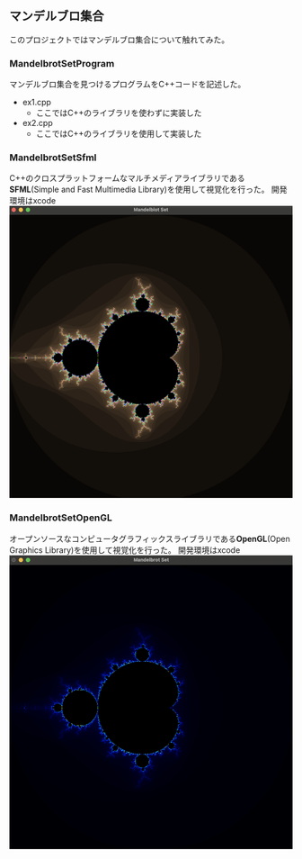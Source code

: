 ## マンデルブロ集合
このプロジェクトではマンデルブロ集合について触れてみた。

### MandelbrotSetProgram
マンデルブロ集合を見つけるプログラムをC++コードを記述した。
- ex1.cpp
    - ここではC++の<complex>ライブラリを使わずに実装した
- ex2.cpp
    - ここではC++の<complex>ライブラリを使用して実装した

### MandelbrotSetSfml
C++のクロスプラットフォームなマルチメディアライブラリである**SFML**(Simple and Fast Multimedia Library)を使用して視覚化を行った。
開発環境はxcode
![SFMLを用いたマンデルブロ集合の描写](./images/mandelbrotSFML.png)

### MandelbrotSetOpenGL
オープンソースなコンピュータグラフィックスライブラリである**OpenGL**(Open Graphics Library)を使用して視覚化を行った。
開発環境はxcode
![OpenGLを用いたマンデルブロ集合の描写](./images/mandelbrotOpenGL.png)
